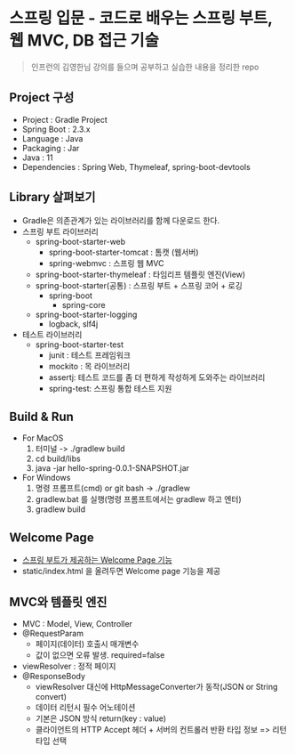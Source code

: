 # 스프링 입문 - 코드로 배우는 스프링 부트, 웹 MVC, DB 접근 기술
> 인프런의 김영한님 강의를 들으며 공부하고 실습한 내용을 정리한 repo


## Project 구성
+ Project : Gradle Project 
+ Spring Boot : 2.3.x 
+ Language : Java 
+ Packaging : Jar
+ Java : 11
+ Dependencies : Spring Web, Thymeleaf, spring-boot-devtools

## Library 살펴보기
+ Gradle은 의존관계가 있는 라이브러리를 함께 다운로드 한다.
+ 스프링 부트 라이브러리
  + spring-boot-starter-web 
    + spring-boot-starter-tomcat : 톰캣 (웹서버) 
    + spring-webmvc : 스프링 웹 MVC
  + spring-boot-starter-thymeleaf : 타임리프 템플릿 엔진(View) 
  + spring-boot-starter(공통) : 스프링 부트 + 스프링 코어 + 로깅
    + spring-boot 
      + spring-core
  + spring-boot-starter-logging 
    + logback, slf4j
+ 테스트 라이브러리
  + spring-boot-starter-test
    + junit : 테스트 프레임워크
    + mockito : 목 라이브러리
    + assertj: 테스트 코드를 좀 더 편하게 작성하게 도와주는 라이브러리 
    + spring-test: 스프링 통합 테스트 지원
    
## Build & Run
+ For MacOS
  1. 터미널 -> ./gradlew build
  2. cd build/libs
  3. java -jar hello-spring-0.0.1-SNAPSHOT.jar
+ For Windows
  1. 명령 프롬프트(cmd) or git bash -> ./gradlew 
  2. gradlew.bat 를 실행(명령 프롬프트에서는 gradlew 하고 엔터)
  3. gradlew build

## Welcome Page
+ [스프링 부트가 제공하는 Welcome Page 기능](https://docs.spring.io/spring-boot/docs/2.3.1.RELEASE/reference/html/spring-boot-%20features.html#boot-features-spring-mvc-welcome-page)
+ static/index.html 을 올려두면 Welcome page 기능을 제공

## MVC와 템플릿 엔진
+ MVC : Model, View, Controller
+ @RequestParam 
  + 페이지(데이터) 호출시 매개변수
  + 값이 없으면 오류 발생. required=false
+ viewResolver : 정적 페이지
+ @ResponseBody 
  + viewResolver 대신에 HttpMessageConverter가 동작(JSON or String convert)
  + 데이터 리턴시 필수 어노테이션
  + 기본은 JSON 방식 return(key : value)
  + 클라이언트의 HTTP Accept 헤더 + 서버의 컨트롤러 반환 타입 정보 => 리턴 타입 선택
